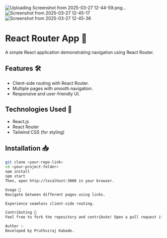![Uploading Screenshot from 2025-03-27 12-44-59.png…]()
![Screenshot from 2025-03-27 12-45-17](https://github.com/user-attachments/assets/8eefb778-a313-453b-8af8-11867e237a51)
![Screenshot from 2025-03-27 12-45-36](https://github.com/user-attachments/assets/fde40fce-fdb6-4a0b-b7a7-a00b7f422974)


# React Router App 🚀

A simple React application demonstrating navigation using React Router.

## Features 🛠️
- Client-side routing with React Router.
- Multiple pages with smooth navigation.
- Responsive and user-friendly UI.

## Technologies Used 🔧
- React.js
- React Router
- Tailwind CSS (for styling)

## Installation 📥
```sh
git clone <your-repo-link>
cd <your-project-folder>
npm install
npm start
Then, open http://localhost:3000 in your browser.

Usage 📌
Navigate between different pages using links.

Experience seamless client-side routing.

Contributing 🤝
Feel free to fork the repository and contribute! Open a pull request if you have any improvements.

Author ✨
Developed by Pruthviraj Kakade.
